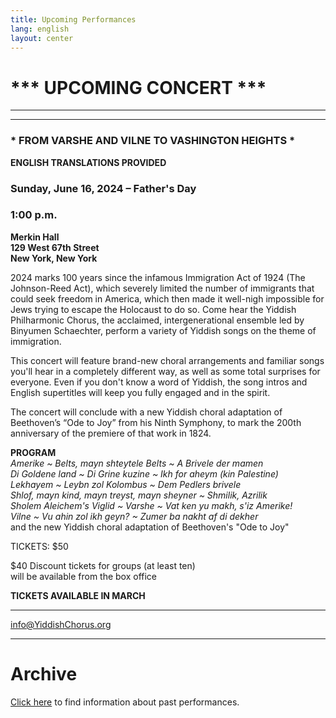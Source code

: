 ```yaml
---
title: Upcoming Performances
lang: english
layout: center
---
```


# *** UPCOMING CONCERT ***

_____

*********

### * FROM VARSHE AND VILNE TO VASHINGTON HEIGHTS *  

**ENGLISH TRANSLATIONS PROVIDED**  

### Sunday, June 16, 2024 – Father's Day
### 1:00 p.m.

**Merkin Hall  
129 West 67th Street  
New York, New York**

2024 marks 100 years since the infamous Immigration Act of 1924 (The Johnson-Reed Act), which severely limited the number of immigrants that could seek freedom in America, which then made it well-nigh impossible for Jews trying to escape the Holocaust to do so. Come hear the Yiddish Philharmonic Chorus, the acclaimed, intergenerational ensemble led by Binyumen Schaechter, perform a variety of Yiddish songs on the theme of immigration.

This concert will feature brand-new choral arrangements and familiar songs you'll hear in a completely different way, as well as some total surprises for everyone. Even if you don't know a word of Yiddish, the song intros and English supertitles will keep you fully engaged and in the spirit. 

The concert will conclude with a new Yiddish choral adaptation of Beethoven’s “Ode to Joy” from his Ninth Symphony, to mark the 200th anniversary of the premiere of that work in 1824.    

**PROGRAM**  
*Amerike ~ Belts, mayn shteytele Belts ~ A Brivele der mamen*  
*Di Goldene land ~ Di Grine kuzine ~ Ikh for aheym (kin Palestine)*  
*Lekhayem ~ Leybn zol Kolombus ~ Dem Pedlers brivele*  
*Shlof, mayn kind, mayn treyst, mayn sheyner ~ Shmilik, Azrilik*  
*Sholem Aleichem's Viglid ~ Varshe ~ Vat ken yu makh, s'iz Amerike!*  
*Vilne ~ Vu ahin zol ikh geyn? ~ Zumer ba nakht af di dekher*  
and the new Yiddish choral adaptation of Beethoven's "Ode to Joy"  

TICKETS: $50  

$40 Discount tickets for groups (at least ten)  
will be available from the box office

**TICKETS AVAILABLE IN MARCH**  

*********

[info@YiddishChorus.org](mailto:info@yiddishchorus.org)  

_____

# Archive

[Click here](concerts_archive.html) to find information about past performances.
